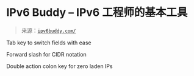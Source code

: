 <!--yml

category: 未分类

date: 2024-05-27 15:17:39

-->

# IPv6 Buddy – IPv6 工程师的基本工具

> 来源：[`ipv6buddy.com/`](https://ipv6buddy.com/)

Tab key to switch fields with ease

Forward slash for CIDR notation

Double action colon key for zero laden IPs
